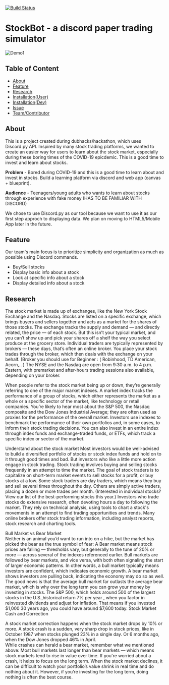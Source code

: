 [![Build Status](https://travis-ci.com/nguyenkevins/nitrogen.svg?branch=master)](https://travis-ci.com/nguyenkevins/nitrogen)
# StockBot -  a discord paper trading simulator

![Demo1](https://github.com/nguyenkevins/StockBot-Discord/blob/main/StockBot-Discord.png)

## Table of Content
- [About](#About)
- [Feature](#Feature)
- [Research](#Research)
- [Installation(User)](#Installation(User))
- [Installation(Dev)](#Installation(Dev))
- [Issue](#Issue)
- [Team/Contributor](#Team/Contributor)

## About
This is a project created during dubhacks/hackathon, which uses Discord.py API. Inspired by many stock trading platforms, we wanted to create an easier way for users to learn about the stock market, especially during these boring times of the COVID-19 epicdemic. This is a good time to invest and learn about stocks.

**Problem** - Bored during COVID-19 and this is a good time to learn about and invest in stocks. Build a learning platform via discord and web app (canvas + blueprint). 

**Audience** - Teenagers/young adults who wants to learn about stocks through experience with fake money (HAS TO BE FAMILIAR WITH DISCORD) 

We chose to use Discord.py as our tool because we want to use it as our first step approch to displaying data. We plan on moving to HTML5/Mobile App later in the future.

## Feature
Our team's main focus is to prioritize simplicity and organization as much as possible using Discord commands.
- Buy/Sell stocks
- Display basic info about a stock
- Look at specific info about a stock
- Display detailed info about a stock

## Research
The stock market is made up of exchanges, like the New York Stock Exchange and the Nasdaq. Stocks are listed on a specific exchange, which brings buyers and sellers together and acts as a market for the shares of those stocks. The exchange tracks the supply and demand — and directly related, the price — of each stock.
But this isn’t your typical market, and you can’t show up and pick your shares off a shelf the way you select produce at the grocery store. Individual traders are typically represented by brokers — these days, that’s often an online broker. You place your stock trades through the broker, which then deals with the exchange on your behalf. (Broker you should use for Beginner : ( Robinhood, TD American, Acorn,.. )
The NYSE and the Nasdaq are open from 9:30 a.m. to 4 p.m. Eastern, with premarket and after-hours trading sessions also available, depending on your broker. 

When people refer to the stock market being up or down, they’re generally referring to one of the major market indexes.
A market index tracks the performance of a group of stocks, which either represents the market as a whole or a specific sector of the market, like technology or retail companies. You’re likely to hear most about the S&P 500, the Nasdaq composite and the Dow Jones Industrial Average; they are often used as proxies for the performance of the overall market.
Investors use indexes to benchmark the performance of their own portfolios and, in some cases, to inform their stock trading decisions. You can also invest in an entire index through index funds and exchange-traded funds, or ETFs, which track a specific index or sector of the market.

Understand about the stock market 
Most investors would be well-advised to build a diversified portfolio of stocks or stock index funds and hold on to it through good times and bad. But investors who like a little more action engage in stock trading. Stock trading involves buying and selling stocks frequently in an attempt to time the market.
The goal of stock traders is to capitalize on short-term market events to sell stocks for a profit, or buy stocks at a low. Some stock traders are day traders, which means they buy and sell several times throughout the day. Others are simply active traders, placing a dozen or more trades per month. (Interested in individual stocks? View our list of the best-performing stocks this year.)
Investors who trade stocks do extensive research, often devoting hours a day to following the market. They rely on technical analysis, using tools to chart a stock's movements in an attempt to find trading opportunities and trends. Many online brokers offer stock trading information, including analyst reports, stock research and charting tools.

Bull Market vs Bear Market  
Neither is an animal you’d want to run into on a hike, but the market has picked the bear as the true symbol of fear: A Bear market  means stock prices are falling — thresholds vary, but generally to the tune of 20% or more — across several of the indexes referenced earlier.
Bull markets are followed by bear markets, and vice versa, with both often signaling the start of larger economic patterns. In other words, a bull market typically means investors are confident, which indicates economic growth. A bear market shows investors are pulling back, indicating the economy may do so as well.
The good news is that the average bull market far outlasts the average bear market, which is why over the long term you can grow your money by investing in stocks.
The S&P 500, which holds around 500 of the largest stocks in the U.S.,historical return 7% per year , when you factor in reinvested dividends and adjust for inflation. That means if you invested $1,000 30 years ago, you could have around $7,600 today. 
Stock Market Cash and Correction  
 
A stock market correction happens when the stock market drops by 10% or more. A stock crash is a sudden, very sharp drop in stock prices, like in October 1987 when stocks plunged 23% in a single day. Or 6 months ago, when the Dow Jones dropped 46% in April.  
While crashes can herald a bear market, remember what we mentioned above: Most bull markets last longer than bear markets — which means stock markets tend to rise in value over time.
If you're worried about a crash, it helps to focus on the long term. When the stock market declines, it can be difficult to watch your portfolio’s value shrink in real time and do nothing about it. However, if you’re investing for the long term, doing nothing is often the best course.
